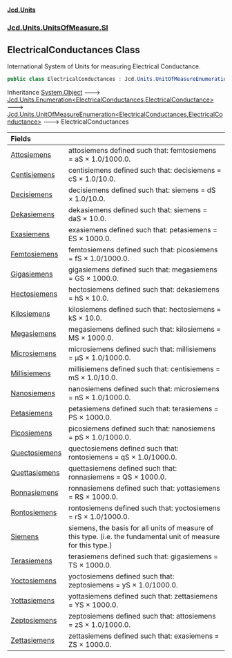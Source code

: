 #### [Jcd.Units](index.md 'index')
### [Jcd.Units.UnitsOfMeasure.SI](Jcd.Units.UnitsOfMeasure.SI.md 'Jcd.Units.UnitsOfMeasure.SI')

## ElectricalConductances Class

International System of Units for measuring Electrical Conductance.

```csharp
public class ElectricalConductances : Jcd.Units.UnitOfMeasureEnumeration<Jcd.Units.UnitsOfMeasure.SI.ElectricalConductances, Jcd.Units.UnitTypes.ElectricalConductance>
```

Inheritance [System.Object](https://docs.microsoft.com/en-us/dotnet/api/System.Object 'System.Object') &#129106; [Jcd.Units.Enumeration&lt;](Enumeration_TEnumeration,T_.md 'Jcd.Units.Enumeration<TEnumeration,T>')[ElectricalConductances](ElectricalConductances.md 'Jcd.Units.UnitsOfMeasure.SI.ElectricalConductances')[,](Enumeration_TEnumeration,T_.md 'Jcd.Units.Enumeration<TEnumeration,T>')[ElectricalConductance](ElectricalConductance.md 'Jcd.Units.UnitTypes.ElectricalConductance')[&gt;](Enumeration_TEnumeration,T_.md 'Jcd.Units.Enumeration<TEnumeration,T>') &#129106; [Jcd.Units.UnitOfMeasureEnumeration&lt;](UnitOfMeasureEnumeration_TEnumeration,T_.md 'Jcd.Units.UnitOfMeasureEnumeration<TEnumeration,T>')[ElectricalConductances](ElectricalConductances.md 'Jcd.Units.UnitsOfMeasure.SI.ElectricalConductances')[,](UnitOfMeasureEnumeration_TEnumeration,T_.md 'Jcd.Units.UnitOfMeasureEnumeration<TEnumeration,T>')[ElectricalConductance](ElectricalConductance.md 'Jcd.Units.UnitTypes.ElectricalConductance')[&gt;](UnitOfMeasureEnumeration_TEnumeration,T_.md 'Jcd.Units.UnitOfMeasureEnumeration<TEnumeration,T>') &#129106; ElectricalConductances

| Fields | |
| :--- | :--- |
| [Attosiemens](ElectricalConductances.Attosiemens.md 'Jcd.Units.UnitsOfMeasure.SI.ElectricalConductances.Attosiemens') | attosiemens defined such that: femtosiemens = aS × 1.0/1000.0. |
| [Centisiemens](ElectricalConductances.Centisiemens.md 'Jcd.Units.UnitsOfMeasure.SI.ElectricalConductances.Centisiemens') | centisiemens defined such that: decisiemens = cS × 1.0/10.0. |
| [Decisiemens](ElectricalConductances.Decisiemens.md 'Jcd.Units.UnitsOfMeasure.SI.ElectricalConductances.Decisiemens') | decisiemens defined such that: siemens = dS × 1.0/10.0. |
| [Dekasiemens](ElectricalConductances.Dekasiemens.md 'Jcd.Units.UnitsOfMeasure.SI.ElectricalConductances.Dekasiemens') | dekasiemens defined such that: siemens = daS × 10.0. |
| [Exasiemens](ElectricalConductances.Exasiemens.md 'Jcd.Units.UnitsOfMeasure.SI.ElectricalConductances.Exasiemens') | exasiemens defined such that: petasiemens = ES × 1000.0. |
| [Femtosiemens](ElectricalConductances.Femtosiemens.md 'Jcd.Units.UnitsOfMeasure.SI.ElectricalConductances.Femtosiemens') | femtosiemens defined such that: picosiemens = fS × 1.0/1000.0. |
| [Gigasiemens](ElectricalConductances.Gigasiemens.md 'Jcd.Units.UnitsOfMeasure.SI.ElectricalConductances.Gigasiemens') | gigasiemens defined such that: megasiemens = GS × 1000.0. |
| [Hectosiemens](ElectricalConductances.Hectosiemens.md 'Jcd.Units.UnitsOfMeasure.SI.ElectricalConductances.Hectosiemens') | hectosiemens defined such that: dekasiemens = hS × 10.0. |
| [Kilosiemens](ElectricalConductances.Kilosiemens.md 'Jcd.Units.UnitsOfMeasure.SI.ElectricalConductances.Kilosiemens') | kilosiemens defined such that: hectosiemens = kS × 10.0. |
| [Megasiemens](ElectricalConductances.Megasiemens.md 'Jcd.Units.UnitsOfMeasure.SI.ElectricalConductances.Megasiemens') | megasiemens defined such that: kilosiemens = MS × 1000.0. |
| [Microsiemens](ElectricalConductances.Microsiemens.md 'Jcd.Units.UnitsOfMeasure.SI.ElectricalConductances.Microsiemens') | microsiemens defined such that: millisiemens = μS × 1.0/1000.0. |
| [Millisiemens](ElectricalConductances.Millisiemens.md 'Jcd.Units.UnitsOfMeasure.SI.ElectricalConductances.Millisiemens') | millisiemens defined such that: centisiemens = mS × 1.0/10.0. |
| [Nanosiemens](ElectricalConductances.Nanosiemens.md 'Jcd.Units.UnitsOfMeasure.SI.ElectricalConductances.Nanosiemens') | nanosiemens defined such that: microsiemens = nS × 1.0/1000.0. |
| [Petasiemens](ElectricalConductances.Petasiemens.md 'Jcd.Units.UnitsOfMeasure.SI.ElectricalConductances.Petasiemens') | petasiemens defined such that: terasiemens = PS × 1000.0. |
| [Picosiemens](ElectricalConductances.Picosiemens.md 'Jcd.Units.UnitsOfMeasure.SI.ElectricalConductances.Picosiemens') | picosiemens defined such that: nanosiemens = pS × 1.0/1000.0. |
| [Quectosiemens](ElectricalConductances.Quectosiemens.md 'Jcd.Units.UnitsOfMeasure.SI.ElectricalConductances.Quectosiemens') | quectosiemens defined such that: rontosiemens = qS × 1.0/1000.0. |
| [Quettasiemens](ElectricalConductances.Quettasiemens.md 'Jcd.Units.UnitsOfMeasure.SI.ElectricalConductances.Quettasiemens') | quettasiemens defined such that: ronnasiemens = QS × 1000.0. |
| [Ronnasiemens](ElectricalConductances.Ronnasiemens.md 'Jcd.Units.UnitsOfMeasure.SI.ElectricalConductances.Ronnasiemens') | ronnasiemens defined such that: yottasiemens = RS × 1000.0. |
| [Rontosiemens](ElectricalConductances.Rontosiemens.md 'Jcd.Units.UnitsOfMeasure.SI.ElectricalConductances.Rontosiemens') | rontosiemens defined such that: yoctosiemens = rS × 1.0/1000.0. |
| [Siemens](ElectricalConductances.Siemens.md 'Jcd.Units.UnitsOfMeasure.SI.ElectricalConductances.Siemens') | siemens, the basis for all units of measure of this type. (i.e. the fundamental unit of measure for this type.) |
| [Terasiemens](ElectricalConductances.Terasiemens.md 'Jcd.Units.UnitsOfMeasure.SI.ElectricalConductances.Terasiemens') | terasiemens defined such that: gigasiemens = TS × 1000.0. |
| [Yoctosiemens](ElectricalConductances.Yoctosiemens.md 'Jcd.Units.UnitsOfMeasure.SI.ElectricalConductances.Yoctosiemens') | yoctosiemens defined such that: zeptosiemens = yS × 1.0/1000.0. |
| [Yottasiemens](ElectricalConductances.Yottasiemens.md 'Jcd.Units.UnitsOfMeasure.SI.ElectricalConductances.Yottasiemens') | yottasiemens defined such that: zettasiemens = YS × 1000.0. |
| [Zeptosiemens](ElectricalConductances.Zeptosiemens.md 'Jcd.Units.UnitsOfMeasure.SI.ElectricalConductances.Zeptosiemens') | zeptosiemens defined such that: attosiemens = zS × 1.0/1000.0. |
| [Zettasiemens](ElectricalConductances.Zettasiemens.md 'Jcd.Units.UnitsOfMeasure.SI.ElectricalConductances.Zettasiemens') | zettasiemens defined such that: exasiemens = ZS × 1000.0. |
